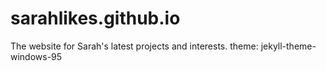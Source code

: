 # sarahlikes.github.io
The website for Sarah's latest projects and interests. 
theme: jekyll-theme-windows-95
